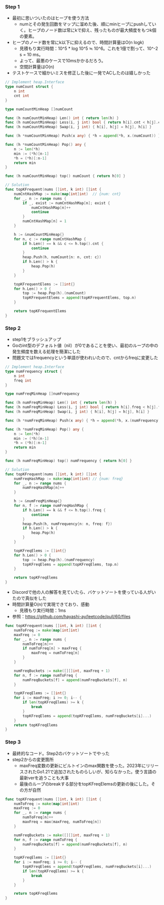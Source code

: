 ### Step 1
- 最初に思いついたのはヒープを使う方法
  - numとその発生回数をマップに溜めた後、順にminヒープにpushしていく。ヒープのノード数は常にkで抑え、残ったものが最大頻度をもつk個の要素。
- ヒープのノード数を常にk以下に抑えるので、時間計算量はO(n logk)
  - 見積もり実行時間：10^5 * log 10^5 ≒ 10^6。これを1億で割って、10^-2 s = 10 ms。
  - よって、最悪のケースで10msかかるだろう。
  - 空間計算量はO(n)
- テストケースで細かいミスを修正した後に一発でACしたのは嬉しかった

```Go
// Implement heap.Interface
type numCount struct {
    n int
    cnt int
}

type numCountMinHeap []numCount

func (h numCountMinHeap) Len() int { return len(h) }
func (h numCountMinHeap) Less(i, j int) bool { return h[i].cnt < h[j].cnt }
func (h numCountMinHeap) Swap(i, j int) { h[i], h[j] = h[j], h[i] }

func (h *numCountMinHeap) Push(x any) { *h = append(*h, x.(numCount)) }

func (h *numCountMinHeap) Pop() any {
    n := len(*h)
    min := (*h)[n-1]
    *h = (*h)[:n-1]
    return min
}

func (h numCountMinHeap) top() numCount { return h[0] }

// Solution
func topKFrequent(nums []int, k int) []int {
    numCntHashMap := make(map[int]int)  // {num: cnt}
    for _, n := range nums {
        if _, exist := numCntHashMap[n]; exist {
            numCntHashMap[n]++
            continue
        }
        numCntHashMap[n] = 1
    }

    h := &numCountMinHeap{}
    for n, c := range numCntHashMap {
        if h.Len() == k && c <= h.top().cnt {
            continue
        }
        heap.Push(h, numCount{n: n, cnt: c})
        if h.Len() > k {
            heap.Pop(h)
        }
    }

    topKFrequentElems := []int{}
    for h.Len() > 0 {
        top := heap.Pop(h).(numCount)
        topKFrequentElems = append(topKFrequentElems, top.n)
    }

    return topKFrequentElems
}
```

### Step 2
- step1をブラッシュアップ
- Goのint型のデフォルト値（nil）が0であることを使い、最初のループの中の発生頻度を数える処理を簡潔にした
- 問題文ではfrequencyという単語が使われいたので、cntからfreqに変更した

```Go
// Implement heap.Interface
type numFrequency struct {
    n int
    freq int
}

type numFreqMinHeap []numFrequency

func (h numFreqMinHeap) Len() int { return len(h) }
func (h numFreqMinHeap) Less(i, j int) bool { return h[i].freq < h[j].freq }
func (h numFreqMinHeap) Swap(i, j int) { h[i], h[j] = h[j], h[i] }

func (h *numFreqMinHeap) Push(x any) { *h = append(*h, x.(numFrequency)) }

func (h *numFreqMinHeap) Pop() any {
    n := len(*h)
    min := (*h)[n-1]
    *h = (*h)[:n-1]
    return min
}

func (h numFreqMinHeap) top() numFrequency { return h[0] }

// Solution
func topKFrequent(nums []int, k int) []int {
    numFreqHashMap := make(map[int]int) // {num: freq}
    for _, n := range nums {
        numFreqHashMap[n]++
    }

    h := &numFreqMinHeap{}
    for n, f := range numFreqHashMap {
        if h.Len() == k && f <= h.top().freq {
            continue
        }
        heap.Push(h, numFrequency{n: n, freq: f})
        if h.Len() > k {
            heap.Pop(h)
        }
    }

    topKFreqElems := []int{}
    for h.Len() > 0 {
        top := heap.Pop(h).(numFrequency)
        topKFreqElems = append(topKFreqElems, top.n)
    }

    return topKFreqElems
}
```

- Discordで他の人の解答を見ていたら、バケットソートを使っている人がいたので真似をした
- 時間計算量O(n)で実現できており、感動
  - 見積もり実行時間：1ms
- 参照：https://github.com/hayashi-ay/leetcode/pull/60/files

```Go
func topKFrequent(nums []int, k int) []int {
    numToFreq := make(map[int]int)
    maxFreq := 0
    for _, n := range nums {
        numToFreq[n]++
        if numToFreq[n] > maxFreq {
            maxFreq = numToFreq[n]
        }
    }

    numFreqBuckets := make([][]int, maxFreq + 1)
    for n, f := range numToFreq {
        numFreqBuckets[f] = append(numFreqBuckets[f], n)
    }

    topKFreqElems := []int{}
    for i := maxFreq; i >= 0; i-- {
        if len(topKFreqElems) >= k {
            break
        }
        topKFreqElems = append(topKFreqElems, numFreqBuckets[i]...)
    }
    return topKFreqElems
}
```

### Step 3
- 最終的なコード。Step2のバケットソートでやった
- step2からの変更箇所
  - maxFreq変数の更新にビルトインのmax関数を使った。2023年にリリースされたGo1.21で追加されたものらしいが、知らなかった。使う言語の最新verを追うことも大事
  - 最後のループのbreakする部分をtopKFreqElemsの更新の後にした。その方が自然

```Go
func topKFrequent(nums []int, k int) []int {
    numToFreq := make(map[int]int)
    maxFreq := 0
    for _, n := range nums {
        numToFreq[n]++
        maxFreq = max(maxFreq, numToFreq[n])
    }

    numFreqBuckets := make([][]int, maxFreq + 1)
    for n, f := range numToFreq {
        numFreqBuckets[f] = append(numFreqBuckets[f], n)
    }

    topKFreqElems := []int{}
    for i := maxFreq; i >= 0; i-- {
        topKFreqElems = append(topKFreqElems, numFreqBuckets[i]...)
        if len(topKFreqElems) >= k {
            break
        }
    }

    return topKFreqElems
}
```
